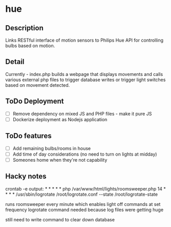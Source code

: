 # hue

## Description
Links RESTful interface of motion sensors to Philips Hue API for controlling bulbs based on motion.

## Detail
Currently - index.php builds a webpage that displays movements and calls various external php files to trigger database writes or trigger light switches based on movement detected.

## ToDo Deployment
- [ ] Remove dependency on mixed JS and PHP files - make it pure JS
- [ ] Dockerize deployment as Nodejs application

## ToDo features
- [ ] Add remaining bulbs/rooms in house
- [ ] Add time of day considerations (no need to turn on lights at midday)
- [ ] Someones home when they're not capability

## Hacky notes

crontab -e output:
\* \* \* \* \* php /var/www/html/lights/roomsweeper.php
14 * * * * /usr/sbin/logrotate /root/logrotate.conf --state /root/logrotate-state

runs roomsweeper every minute which enables light off commands at set frequency
logrotate command needed because log files were getting huge

still need to write command to clear down database
